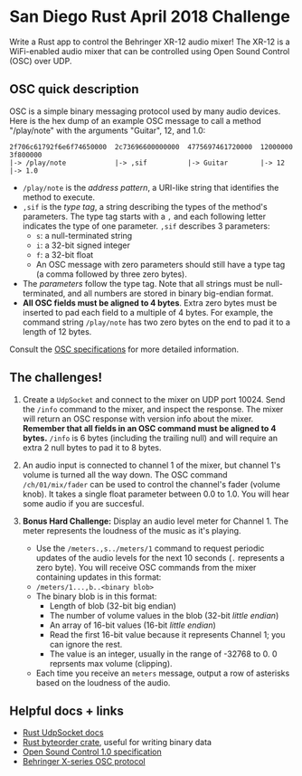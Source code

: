 
# San Diego Rust April 2018 Challenge
Write a Rust app to control the Behringer XR-12 audio mixer! The XR-12 is a WiFi-enabled audio mixer that can be controlled using Open Sound Control (OSC) over UDP.

## OSC quick description
OSC is a simple binary messaging protocol used by many audio devices. Here is the hex dump of an example OSC message to call a method "/play/note" with the arguments "Guitar", 12, and 1.0:

```
2f706c61792f6e6f74650000  2c73696600000000  4775697461720000  12000000  3f800000
|-> /play/note            |-> ,sif          |-> Guitar        |-> 12    |-> 1.0
```

 * ```/play/note``` is the _address pattern_,  a URI-like string that identifies the method to execute.
 * ```,sif``` is  the _type tag_,  a string describing the types of the method's parameters. The type tag starts with a `,` and each following letter indicates the type of one parameter. `,sif` describes 3 parameters:
	 * `s`: a null-terminated string
	 * `i`: a 32-bit signed integer
	 * `f`: a 32-bit float
	 * An OSC message with zero parameters should still have a type tag (a comma followed by three zero bytes).
 * The _parameters_ follow the type tag. Note that all strings must be null-terminated, and all numbers are stored in binary big-endian format.
 * __All OSC fields must be aligned to 4 bytes__. Extra zero bytes must be inserted to pad each field to a multiple of 4 bytes. For example, the command string `/play/note` has two zero bytes on the end to pad it to a length of 12 bytes.

Consult the [OSC specifications](http://opensoundcontrol.org/spec-1_0) for more detailed information.

## The challenges!
1) Create a `UdpSocket` and connect to the mixer on UDP port 10024. Send the `/info` command to the mixer, and inspect the response. The mixer will return an OSC response with version info about the mixer. __Remember that all fields in an OSC command must be aligned to 4 bytes.__ `/info` is 6 bytes (including the trailing null) and will require an extra 2 null bytes to pad it to 8 bytes.

2) An audio input is connected to channel 1 of the mixer, but channel 1's volume is turned all the way down. The OSC command  `/ch/01/mix/fader` can be used to control the channel's fader (volume knob). It takes a single float parameter between 0.0 to 1.0. You will hear some audio if you are succesful.

3) __Bonus Hard Challenge:__ Display an audio level meter for Channel 1. The meter represents the loudness of the music as it's playing.
	 * Use the `/meters.,s../meters/1` command to request periodic updates of the audio levels for the next 10 seconds (`.` represents a zero byte). You will receive OSC commands from the mixer containing updates in this format:
	 * `/meters/1...,b..<binary blob>`
	 * The binary blob is in this format:
		 * Length of blob (32-bit big endian)
		 * The number of volume values in the blob (32-bit _little endian_)
		 * An array of 16-bit values (16-bit _little endian_)
		 * Read the first 16-bit value because it represents Channel 1; you can ignore the rest.
		 * The value is an integer, usually in the range of -32768 to 0. 0 reprsents max volume (clipping).
	 * Each time you receive an `meters` message, output a row of asterisks based on the loudness of the audio.
  
## Helpful docs + links

*  [Rust UdpSocket docs](https://doc.rust-lang.org/std/net/struct.UdpSocket.html)
*  [Rust byteorder crate](https://github.com/BurntSushi/byteorder), useful for writing binary data
*  [Open Sound Control 1.0 specification](http://opensoundcontrol.org/spec-1_0)
*  [Behringer X-series OSC protocol](https://bf95dc13-a-62cb3a1a-s-sites.googlegroups.com/site/patrickmaillot/docs/X32-OSC.pdf?attachauth=ANoY7crX7fTjAD43lfQPjOj6RktL5TNWInxa8pFcjGVXeKRdbWVIQgh1Hy7R52diMmJcdjx3obDEw2gIBpYNFAiP21oxqupRuMcjjwKd6K9Je1KVarCdYSXlOvVOsIfN-DaVZMV9xrmhSBThPuS4uFsjiJg5l1C9U9dEr0cFdcLGxAVG89y6F9cypLT1pNplmxC-olzQ3_4gQn2br7Bv3SY1b81ZJIUnTA%3D%3D&attredirects=0)